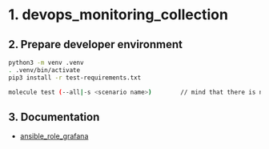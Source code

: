 # 1. devops_monitoring_collection

## 2. Prepare developer environment
```bash
python3 -m venv .venv
. .venv/bin/activate
pip3 install -r test-requirements.txt

molecule test (--all|-s <scenario name>)        // mind that there is no scenario named 'default'
```

## 3. Documentation
* [ansible_role_grafana](roles/ansible_role_grafana/README.md)
